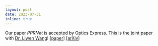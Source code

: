 ```yaml
---
layout: post
date: 2023-07-31
inline: true
---
```


Our paper *PPRNet* is accepted by Optics Express. This is the joint paper with [Dr. Liwen Wang](https://liwen.site/about_me)! [[paper](https://doi.org/10.1364/OE.464086)] [[arXiv](https://arxiv.org/abs/2208.08604)] 